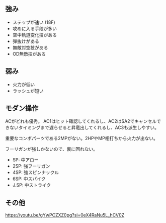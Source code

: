 ## 強み

- ステップが速い (18F)
- 攻めに入る手段が多い
- 空中軌道変化技がある
- 弾抜けがある
- 無敵対空技がある
- OD無敵技がある

## 弱み

- 火力が低い
- ラッシュが短い

## モダン操作

ACがどれも優秀。
AC1はヒット確認してくれるし、AC2はSA2でキャンセルできないタイミングまで遅らせると昇竜出してくれるし、AC3も派生しやすい。

重要なコンボパーツである2MPがない。2HPやMP相打ちから火力が出ない。

フーリガンが強しかないので、裏に回れない。

- SP: 中アロー
- 2SP: 強フーリガン
- 4SP: 強スピンナックル
- 6SP: 中スパイク
- J.SP: 中ストライク

## その他

https://youtu.be/gYwPCZXZ0pg?si=0eX4RaNu5L_hCV0Z
